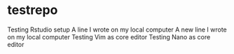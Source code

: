 # testrepo
Testing Rstudio setup
A line I wrote on my local computer
A new line I wrote on my local computer
Testing Vim as core editor
Testing Nano as core editor
